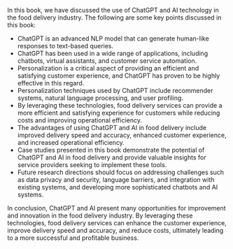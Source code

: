

In this book, we have discussed the use of ChatGPT and AI technology in the food delivery industry. The following are some key points discussed in this book:

* ChatGPT is an advanced NLP model that can generate human-like responses to text-based queries.
* ChatGPT has been used in a wide range of applications, including chatbots, virtual assistants, and customer service automation.
* Personalization is a critical aspect of providing an efficient and satisfying customer experience, and ChatGPT has proven to be highly effective in this regard.
* Personalization techniques used by ChatGPT include recommender systems, natural language processing, and user profiling.
* By leveraging these technologies, food delivery services can provide a more efficient and satisfying experience for customers while reducing costs and improving operational efficiency.
* The advantages of using ChatGPT and AI in food delivery include improved delivery speed and accuracy, enhanced customer experience, and increased operational efficiency.
* Case studies presented in this book demonstrate the potential of ChatGPT and AI in food delivery and provide valuable insights for service providers seeking to implement these tools.
* Future research directions should focus on addressing challenges such as data privacy and security, language barriers, and integration with existing systems, and developing more sophisticated chatbots and AI systems.

In conclusion, ChatGPT and AI present many opportunities for improvement and innovation in the food delivery industry. By leveraging these technologies, food delivery services can enhance the customer experience, improve delivery speed and accuracy, and reduce costs, ultimately leading to a more successful and profitable business.
